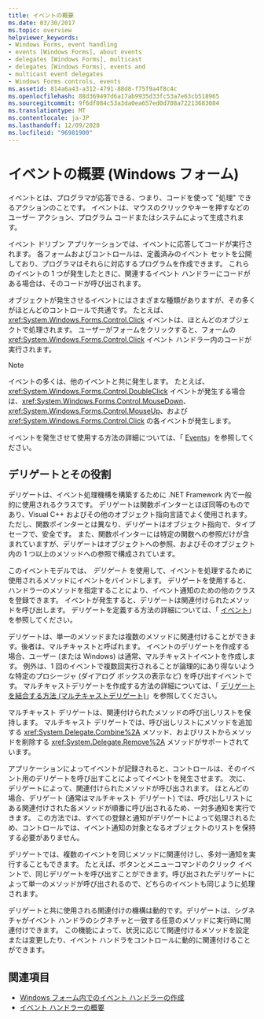 ```yaml
---
title: イベントの概要
ms.date: 03/30/2017
ms.topic: overview
helpviewer_keywords:
- Windows Forms, event handling
- events [Windows Forms], about events
- delegates [Windows Forms], multicast
- delegates [Windows Forms], events and
- multicast event delegates
- Windows Forms controls, events
ms.assetid: 814a6a43-a312-4791-88d8-f75f9a4f8c4c
ms.openlocfilehash: 88d369497d6a17ab9935d33fc53a7e63cb518965
ms.sourcegitcommit: 9f6df084c53a3da0ea657ed0d708a72213683084
ms.translationtype: MT
ms.contentlocale: ja-JP
ms.lasthandoff: 12/09/2020
ms.locfileid: "96981900"
---
```

# <a name="events-overview-windows-forms"></a>イベントの概要 (Windows フォーム)

イベントとは、プログラマが応答できる、つまり、コードを使って "処理" できるアクションのことです。 イベントは、マウスのクリックやキーを押すなどのユーザー アクション、プログラム コードまたはシステムによって生成されます。

 イベント ドリブン アプリケーションでは、イベントに応答してコードが実行されます。 各フォームおよびコントロールは、定義済みのイベント セットを公開しており、プログラマはそれらに対応するプログラムを作成できます。 これらのイベントの 1 つが発生したときに、関連するイベント ハンドラーにコードがある場合は、そのコードが呼び出されます。

 オブジェクトが発生させるイベントにはさまざまな種類がありますが、その多くがほとんどのコントロールで共通です。 たとえば、<xref:System.Windows.Forms.Control.Click> イベントは、ほとんどのオブジェクトで処理されます。 ユーザーがフォームをクリックすると、フォームの <xref:System.Windows.Forms.Control.Click> イベント ハンドラー内のコードが実行されます。

> [!NOTE]
> イベントの多くは、他のイベントと共に発生します。 たとえば、<xref:System.Windows.Forms.Control.DoubleClick> イベントが発生する場合は、<xref:System.Windows.Forms.Control.MouseDown>、<xref:System.Windows.Forms.Control.MouseUp>、および <xref:System.Windows.Forms.Control.Click> の各イベントが発生します。

 イベントを発生させて使用する方法の詳細については、「 [Events](/dotnet/standard/events/index)」を参照してください。

## <a name="delegates-and-their-role"></a>デリゲートとその役割

 デリゲートは、イベント処理機構を構築するために .NET Framework 内で一般的に使用されるクラスです。 デリゲートは関数ポインターとほぼ同等のものであり、Visual C++ およびその他のオブジェクト指向言語でよく使用されます。 ただし、関数ポインターとは異なり、デリゲートはオブジェクト指向で、タイプ セーフで、安全です。 また、関数ポインターには特定の関数への参照だけが含まれていますが、デリゲートはオブジェクトへの参照、およびそのオブジェクト内の 1 つ以上のメソッドへの参照で構成されています。

 このイベントモデルでは、 *デリゲート* を使用して、イベントを処理するために使用されるメソッドにイベントをバインドします。 デリゲートを使用すると、ハンドラーのメソッドを指定することにより、イベント通知のための他のクラスを登録できます。 イベントが発生すると、デリゲートは関連付けられたメソッドを呼び出します。 デリゲートを定義する方法の詳細については、「 [イベント](/dotnet/standard/events/index)」を参照してください。

デリゲートは、単一のメソッドまたは複数のメソッドに関連付けることができます。後者は、マルチキャストと呼ばれます。 イベントのデリゲートを作成する場合、ユーザー (または Windows) は通常、マルチキャストイベントを作成します。 例外は、1 回のイベントで複数回実行されることが論理的にあり得ないような特定のプロシージャ (ダイアログ ボックスの表示など) を呼び出すイベントです。 マルチキャストデリゲートを作成する方法の詳細については、「 [デリゲートを結合する方法 (マルチキャストデリゲート)](/dotnet/csharp/programming-guide/delegates/how-to-combine-delegates-multicast-delegates)」を参照してください。

 マルチキャスト デリゲートは、関連付けられたメソッドの呼び出しリストを保持します。 マルチキャスト デリゲートでは、呼び出しリストにメソッドを追加する <xref:System.Delegate.Combine%2A> メソッド、およびリストからメソッドを削除する <xref:System.Delegate.Remove%2A> メソッドがサポートされています。

 アプリケーションによってイベントが記録されると、コントロールは、そのイベント用のデリゲートを呼び出すことによってイベントを発生させます。 次に、デリゲートによって、関連付けられたメソッドが呼び出されます。 ほとんどの場合、デリゲート (通常はマルチキャスト デリゲート) では、呼び出しリストにある関連付けされた各メソッドが順番に呼び出されるため、一対多通知を実行できます。 この方法では、すべての登録と通知がデリゲートによって処理されるため、コントロールでは、イベント通知の対象となるオブジェクトのリストを保持する必要がありません。

 デリゲートでは、複数のイベントを同じメソッドに関連付けし、多対一通知を実行することもできます。 たとえば、ボタンとメニューコマンドのクリック イベントで、同じデリゲートを呼び出すことができます。呼び出されたデリゲートによって単一のメソッドが呼び出されるので、どちらのイベントも同じように処理されます。

 デリゲートと共に使用される関連付けの機構は動的です。デリゲートは、シグネチャがイベント ハンドラのシグネチャと一致する任意のメソッドに実行時に関連付けできます。 この機能によって、状況に応じて関連付けるメソッドを設定または変更したり、イベント ハンドラをコントロールに動的に関連付けることができます。

## <a name="see-also"></a>関連項目

- [Windows フォーム内でのイベント ハンドラーの作成](creating-event-handlers-in-windows-forms.md)
- [イベント ハンドラーの概要](event-handlers-overview-windows-forms.md)
